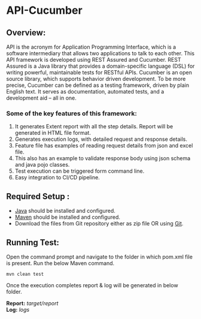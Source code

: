 # API-Cucumber

## **Overview:**
API is the acronym for Application Programming Interface, which is a software intermediary that allows two applications to talk to each other.  This API framework is developed using REST Assured and Cucumber.  REST Assured is a Java library that provides a domain-specific language (DSL) for writing powerful, maintainable tests for RESTful APIs. Cucumber is an open source library, which supports behavior driven development. To be more precise, Cucumber can be defined as a testing framework, driven by plain English text. It serves as documentation, automated tests, and a development aid – all in one.

### **Some of the key features of this framework:**

1. It generates Extent report with all the step details. Report will be generated in HTML file format.
2. Generates execution logs, with detailed request and response details.
3. Feature file has examples of reading request details from json and excel file.
4. This also has an example to validate response body using json schema and java pojo classes.
5. Test execution can be triggered form command line. 
6. Easy integration to CI/CD pipeline.

## **Required Setup :**

- [Java](https://www.guru99.com/install-java.html) should be installed and configured.
- [Maven](https://mkyong.com/maven/how-to-install-maven-in-windows/) should be installed and configured.
- Download the files from Git repository either as zip file OR using [Git](https://phoenixnap.com/kb/how-to-install-git-windows).

## **Running Test:**

Open the command prompt and navigate to the folder in which pom.xml file is present.
Run the below Maven command.

    mvn clean test


Once the execution completes report & log will be generated in below folder.

**Report:** 		*target/report*<br>
**Log:** 		*logs*